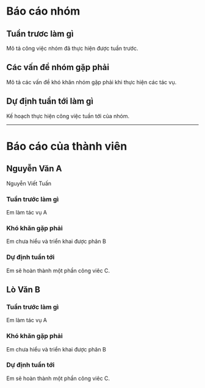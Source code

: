 # Báo cáo nhóm

## Tuần trươc làm gì
Mô tả công việc nhóm đã thực hiện được tuần trước.

## Các vấn đề nhóm gặp phải
Mô tả các vấn đề khó khăn nhóm gặp phải khi thực hiện các tác vụ.

## Dự định tuần tới làm gì
Kế hoạch thực hiện công việc tuần tới của nhóm.

---

# Báo cáo của thành viên

## Nguyễn Văn A
 Nguyễn Viết Tuấn

### Tuần trước làm gì
Em làm tác vụ A

### Khó khăn gặp phải
Em chưa hiểu và triển khai được phân B

### Dự định tuần tới
Em sẽ hoàn thành một phần công viêc C.

## Lò Văn B

### Tuần trước làm gì
Em làm tác vụ A

### Khó khăn gặp phải
Em chưa hiểu và triển khai được phân B

### Dự định tuần tới
Em sẽ hoàn thành một phần công viêc C.